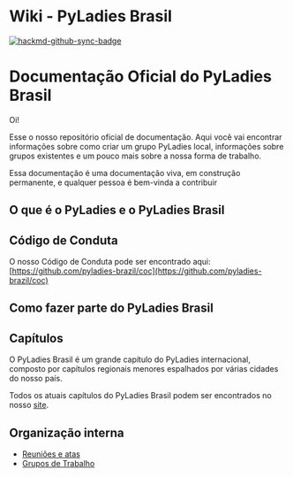 # Wiki - PyLadies Brasil

[![hackmd-github-sync-badge](https://hackmd.io/qFqUY_MNTsOJNYwU3TOb2Q/badge)](https://hackmd.io/qFqUY_MNTsOJNYwU3TOb2Q)

# Documentação Oficial do PyLadies Brasil

Oi!

Esse o nosso repositório oficial de documentação.
Aqui você vai encontrar informações sobre como criar um grupo PyLadies local, informações sobre grupos existentes e um pouco mais sobre a nossa forma de trabalho.

Essa documentação é uma documentação viva, em construção permanente, e qualquer pessoa é bem-vinda a contribuir

## O que é o PyLadies e o PyLadies Brasil

## Código de Conduta

O nosso Código de Conduta pode ser encontrado aqui: [https://github.com/pyladies-brazil/coc](https://github.com/pyladies-brazil/coc)

## Como fazer parte do PyLadies Brasil

## Capítulos

O PyLadies Brasil é um grande capítulo do PyLadies internacional, composto por capítulos regionais menores espalhados por várias cidades do nosso país.

Todos os atuais capítulos do PyLadies Brasil podem ser encontrados no nosso [site](http://brasil.pyladies.com/locations/).

## Organização interna

- [Reuniões e atas](https://hackmd.io/@pyladiesbrasil/reunioes-e-atas)
- [Grupos de Trabalho](https://hackmd.io/@pyladiesbrasil/gt)